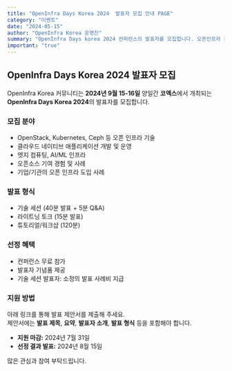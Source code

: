 ```yaml
---
title: "OpenInfra Days Korea 2024  발표자 모집 안내 PAGE"
category: "이벤트"
date: "2024-05-15"
author: "OpenInfra Korea 운영진"
summary: "OpenInfra Days korea 2024 컨퍼런스의 발표자를 모집합니다. 오픈인프라 관련 주제로 발표를 원하시는 분들의 많은 참여 바랍니다."
important: "true"
---
```

## OpenInfra Days Korea 2024 발표자 모집

OpenInfra Korea 커뮤니티는 **2024년 9월 15-16일** 양일간 **코엑스**에서 개최되는 **OpenInfra Days Korea 2024**의 발표자를 모집합니다.

### 모집 분야
- OpenStack, Kubernetes, Ceph 등 오픈 인프라 기술
- 클라우드 네이티브 애플리케이션 개발 및 운영
- 엣지 컴퓨팅, AI/ML 인프라
- 오픈소스 기여 경험 및 사례
- 기업/기관의 오픈 인프라 도입 사례

### 발표 형식
- 기술 세션 (40분 발표 + 5분 Q&A)
- 라이트닝 토크 (15분 발표)
- 튜토리얼/워크샵 (120분)

### 선정 혜택
- 컨퍼런스 무료 참가
- 발표자 기념품 제공
- 기술 세션 발표자: 소정의 발표 사례비 지급

### 지원 방법
아래 링크를 통해 발표 제안서를 제출해 주세요.  
제안서에는 **발표 제목**, **요약**, **발표자 소개**, **발표 형식** 등을 포함해야 합니다.

- **지원 마감:** 2024년 7월 31일  
- **선정 결과 발표:** 2024년 8월 15일

많은 관심과 참여 부탁드립니다.